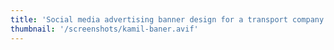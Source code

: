 ```yaml
---
title: 'Social media advertising banner design for a transport company.'
thumbnail: '/screenshots/kamil-baner.avif'
---
```

